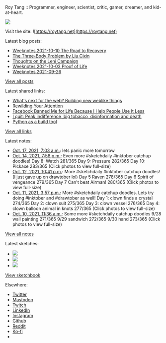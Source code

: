 Roy Tang :: Programmer, engineer, scientist, critic, gamer, dreamer, and kid-at-heart.

![](https://roytang.net/static/img/profile.jpg)

Visit the site: ![https://roytang.net](https://roytang.net)

Latest blog posts:

- [Weeknotes 2021-10-10 The Road to Recovery](https://roytang.net/2021/10/weeknotes-10-10/)
- [The Three-Body Problem by Liu Cixin](https://roytang.net/2021/10/three-body-problem/)
- [Thoughts on the Leni Campaign](https://roytang.net/2021/10/leni-campaign/)
- [Weeknotes 2021-10-03 Proof of Life](https://roytang.net/2021/10/weeknotes-2021-10-03/)
- [Weeknotes 2021-09-26](https://roytang.net/2021/09/weeknotes-2021-09-26/)

[View all posts](https://roytang.net/blog)

Latest shared links:

- [What&#x27;s next for the web? Building new weblike things](https://roytang.net/2021/10/35a3ec04101035aadc01d9ec0b06a9f7/)
- [Rewilding Your Attention](https://roytang.net/2021/10/2cf0e36eb98f383bfadcf0dc11ad2baa/)
- [Facebook Banned Me for Life Because I Help People Use It Less](https://roytang.net/2021/10/30db1452d5381966acedbdd760510185/)
- [I quit: Peak indifference, big tobacco, disinformation and death](https://roytang.net/2021/09/9eef5c61f68f4444b31d3cde214a5ec5/)
- [Python as a build tool](https://roytang.net/2021/09/python-as-a-build-tool/)

[View all links](https://roytang.net/links)

Latest notes:

- [Oct. 17, 2021, 7:03 a.m.](https://roytang.net/2021/10/1449511385155588098/): lets panic more tomorrow
- [Oct. 14, 2021, 7:58 p.m.](https://roytang.net/2021/10/1448619103430725641/): Even more #sketchdaily #inktober catchup doodles! Day 8: Watch 281/365 Day 9: Pressure 282/365 Day 10: Pickaxe 283/365 (Click photos to view full-size)
- [Oct. 12, 2021, 10:41 p.m.](https://roytang.net/2021/10/1447935535604027405/): More #sketchdaily #inktober catchup doodles! (I just gave up on drawtober lol) Day 5 Raven 278/365 Day 6 Spirit of vengeance 279/365 Day 7 Can&#x27;t beat Airman! 280/365 (Click photos to view full-size)
- [Oct. 11, 2021, 3:57 p.m.](https://roytang.net/2021/10/1447471441046228994/): More #sketchdaily catchup doodles. Lets try doing #inktober and #drawtober as well! Day 1: clown finds a crystal 274/365 Day 2: clown suit 275/365 Day 3: clown vessel 276/365 Day 4: clown balloon animal in knots 277/365 (Click photos to view full-size)
- [Oct. 10, 2021, 11:36 a.m.](https://roytang.net/2021/10/1447043403645026323/): Some more #sketchdaily catchup doodles 9/28 wall painting 271/365 9/29 sandwich 272/365 9/30 hand 273/365 (Click photos to view full-size)

[View all notes](https://roytang.net/notes)

Latest sketches:


- ![](https://roytang.net/media/cache/06/e2/06e204e60ca4ad64d5d3fdcfc6df23f2.jpg)
- ![](https://roytang.net/media/cache/db/4b/db4bff677b8f189c69632218f617755c.jpg)
- ![](https://roytang.net/media/cache/59/c3/59c38866cecb10082d3f173e2c7d60b7.jpg)

[View sketchbook](https://roytang.net/albums/sketchbook)


Elsewhere:

- [Twitter](https://twitter.com/roytang)
- [Mastodon](https://mastodon.technology/@roytang)
- [Twitch](https://twitch.tv/twitchyroy)
- [LinkedIn](https://www.linkedin.com/in/roytang)
- [Instagram](https://instagram.com/roytang0400)
- [Github](https://github.com/roytang)
- [Reddit](https://reddit.com/u/hungryroy)
- [Ko-fi](https://ko-fi.com/roytang)
- [](mailto:hello@roytang.net)